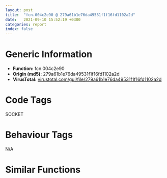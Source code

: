 ```yaml
---
layout: post
title:  "fcn.004c2e90 @ 279a61b1e76da49531f1f16fd1102a2d"
date:   2021-09-10 15:52:19 +0300
categories: report
index: false
---
```


# Generic Information
- **Function:** fcn.004c2e90
- **Origin (md5):** 279a61b1e76da49531f1f16fd1102a2d
- **VirusTotal:** [virustotal.com/gui/file/279a61b1e76da49531f1f16fd1102a2d][virustotal_ref]

# Code Tags
<span class="tag" id="SOCKET">SOCKET</span>


# Behaviour Tags
<span class="bhv-tag" id="na">N/A</span>

# Similar Functions
<script type="text/javascript" src="https://www.gstatic.com/charts/loader.js"></script>
<script type="text/javascript">

    google.charts.load('current', {'packages':['corechart']});
    google.charts.setOnLoadCallback(drawChart);

    function drawChart() {
    var data = new google.visualization.DataTable();
        data.addColumn('number', 'X');
        data.addColumn('number', 'Y');
        data.addColumn({type: 'string', role: 'tooltip', 'p': {'html': true}});
        data.addColumn({'type': 'string', 'role': 'style'});
        
        data.addRows([
    [247.71145629882812, -254.7974090576172, '<b><a href="/report/fcn.004c2e90@279a61b1e76da49531f1f16fd1102a2d">fcn.004c2e90</a><br>@279a61b1e76da49531f1f16fd1102a2d</b><br>sub esp, 0x94<br>mov eax, dword[0x53ebd0]<br>xor eax, esp<br>mov dword[esp+0x90], eax<br>mov ecx, dword[esp+0x98]<br>mov eax, dword[esp+0x9c]<br>push ebx<br>mov ebx, dword[esp+0xa8]<br>push esi<br>mov esi, dword[esp+0xa8]<br>push edi<br>mov edi, dword[ecx]<br>test esi, esi<br>jne 0x4c2ecd<br>lea esi, [esp+0xc]<br>mov edx, dword[eax+4]<br>mov dword[esi], edx<br>mov edx, dword[ecx+0x8c]<br>mov dword[esi+4], edx<br>cmp dword[ecx+0x8c], 2<br>mov ecx, 0x11<br>je 0x4c2eec<br>mov ecx, dword[eax+0xc]<br>mov dword[esi+8], ecx<br>mov ecx, dword[eax+0x10]<br>mov dword[esi+0xc], ecx<br>cmp ecx, 0x80<br>jbe 0x4c2f04<br>mov dword[esi+0xc], 0x80<br>mov ecx, dword[esi+0xc]<br>mov edx, dword[eax+0x18]<br>push ecx<br>push edx<br>lea eax, [esi+0x10]<br>push eax<br>call fcn.004962d0<br>mov eax, dword[edi+0x1b8]<br>add esp, 0xc<br>test eax, eax<br>je 0x4c2f33<br>mov ecx, dword[edi+0x1bc]<br>push esi<br>push 0<br>push ecx<br>call eax<br>add esp, 0xc<br>jmp 0x4c2f44<br>mov edx, dword[esi+8]<br>mov eax, dword[esi+4]<br>mov ecx, dword[esi]<br>push edx<br>push eax<br>push ecx<br>call dword[sym.imp.WS2_32.dll_socket]<br>mov ecx, dword[esp+0x9c]<br>mov dword[ebx], eax<br>xor eax, eax<br>cmp dword[ebx], 0xffffffff<br>pop edi<br>setne al<br>pop esi<br>pop ebx<br>xor ecx, esp<br>dec eax<br>and eax, 7<br>call fcn.00490ace<br>add esp, 0x94<br>ret <br><eoc> ', 'point { fill-color: #e0440e; }'],
[-53.20376205444336, -368.3323059082031, '<b><a href="/report/fcn.00418670@e2ba7f10eb234338a49853c34d7d9c56">fcn.00418670</a><br>@e2ba7f10eb234338a49853c34d7d9c56</b><br>push ebp<br>mov ebp, esp<br>sub esp, 0x94<br>mov eax, dword[0x55bdf4]<br>xor eax, ebp<br>mov dword[ebp-4], eax<br>mov ecx, dword[ebp+8]<br>mov eax, dword[ebp+0xc]<br>push ebx<br>mov ebx, dword[ebp+0x14]<br>push esi<br>mov esi, dword[ebp+0x10]<br>push edi<br>mov edi, dword[ecx]<br>test esi, esi<br>jne 0x41869e<br>lea esi, [ebp-0x94]<br>mov edx, dword[eax+4]<br>mov dword[esi], edx<br>mov edx, dword[ecx+0x94]<br>mov dword[esi+4], edx<br>cmp dword[ecx+0x94], 2<br>mov ecx, 0x11<br>je 0x4186bd<br>mov ecx, dword[eax+0xc]<br>mov dword[esi+8], ecx<br>mov ecx, dword[eax+0x10]<br>mov dword[esi+0xc], ecx<br>cmp ecx, 0x80<br>jbe 0x4186d5<br>mov dword[esi+0xc], 0x80<br>mov ecx, dword[esi+0xc]<br>mov edx, dword[eax+0x18]<br>push ecx<br>push edx<br>lea eax, [esi+0x10]<br>push eax<br>call fcn.004f3c80<br>add esp, 0xc<br>cmp dword[edi+0x1f0], 0<br>je 0x41871b<br>push 1<br>push edi<br>call fcn.004117d0<br>mov ecx, dword[edi+0x1f4]<br>mov edx, dword[edi+0x1f0]<br>push esi<br>push 0<br>push ecx<br>call edx<br>push 0<br>push edi<br>mov dword[ebx], eax<br>call fcn.004117d0<br>add esp, 0x1c<br>jmp 0x41872e<br>mov eax, dword[esi+8]<br>mov ecx, dword[esi+4]<br>mov edx, dword[esi]<br>push eax<br>push ecx<br>push edx<br>call dword[sym.imp.WS2_32.dll_socket]<br>mov dword[ebx], eax<br>mov ecx, dword[ebp-4]<br>xor eax, eax<br>cmp dword[ebx], 0xffffffff<br>pop edi<br>setne al<br>pop esi<br>xor ecx, ebp<br>pop ebx<br>dec eax<br>and eax, 7<br>call fcn.004f166b<br>mov esp, ebp<br>pop ebp<br>ret <br><eoc> ', 'null'],
[-147.5050811767578, 349.4205017089844, '<b><a href="/report/fcn.00468550@4fe6510221c33bf023f6abed461fc13f">fcn.00468550</a><br>@4fe6510221c33bf023f6abed461fc13f</b><br>sub esp, 0x3c<br>cmp byte[ecx+0xb8], 0<br>push ebx<br>push edi<br>je 0x46860a<br>mov bl, byte[esi+6]<br>call fcn.00468930<br>test eax, eax<br>je 0x46860a<br>test byte[eax+5], 0x20<br>je 0x46860a<br>mov edx, dword[eax]<br>mov edi, dword[sym.imp.USER32.dll_GetWindowRect]<br>lea ecx, [esp+0x30]<br>push ecx<br>push edx<br>call edi<br>mov ecx, dword[esi]<br>lea eax, [esp+0x10]<br>push eax<br>push ecx<br>call edi<br>lea edx, [esp+0x10]<br>push edx<br>lea eax, [esp+0x34]<br>push eax<br>lea ecx, [esp+0x28]<br>push ecx<br>call dword[sym.imp.USER32.dll_IntersectRect]<br>mov edx, dword[esp+0x2c]<br>sub edx, dword[esp+0x24]<br>mov eax, dword[esp+0x28]<br>sub eax, dword[esp+0x20]<br>mov ecx, dword[esp+0x18]<br>sub ecx, dword[esp+0x10]<br>imul edx, eax<br>mov dword[esp+0xc], edx<br>mov edx, dword[esp+0x1c]<br>sub edx, dword[esp+0x14]<br>fild dword[esp+0xc]<br>mov dword[esp+0xc], ecx<br>fild dword[esp+0xc]<br>mov dword[esp+0xc], edx<br>fmul qword[0x4bd488]<br>fild dword[esp+0xc]<br>fmulp st(1)<br>fcompp <br>fnstsw ax<br>test ah, 5<br>jp 0x468602<br>mov eax, 1<br>pop edi<br>pop ebx<br>add esp, 0x3c<br>ret <br>xor eax, eax<br>pop edi<br>pop ebx<br>add esp, 0x3c<br>ret <br>pop edi<br>xor al, al<br>pop ebx<br>add esp, 0x3c<br>ret <br><eoc> ', 'null'],
[-328.6351013183594, -201.08140563964844, '<b><a href="/report/fcn.006827a0@c92f0480e2fbc88393d2c65c08a235e0">fcn.006827a0</a><br>@c92f0480e2fbc88393d2c65c08a235e0</b><br>push edi<br>push esi<br>push ebx<br>sub esp, 0x10<br>mov edx, dword[esp+0x28]<br>mov eax, dword[esp+0x20]<br>mov ebx, dword[esp+0x24]<br>test dl, 0xfd<br>movzx esi, dl<br>je 0x6827c3<br>cmp esi, 0x17<br>jne 0x682900<br>and edx, 0xffffff00<br>jne 0x682900<br>lea edx, [eax+8]<br>test esi, esi<br>mov dword[ebx+4], eax<br>mov dword[ebx+8], 0xc<br>mov dword[ebx+0x2c], 0x20<br>mov dword[ebx+0x10], edx<br>mov ecx, dword[eax+0xc]<br>lea edx, [ebx+0x10]<br>mov dword[ebx+0x14], ecx<br>mov dword[ecx], edx<br>mov dword[eax+0xc], edx<br>mov dword[ebx+0x18], 0xffffffff<br>mov dword[ebx+0x30], 0<br>mov dword[ebx+0x40], 0<br>mov dword[ebx+0x98], 0<br>mov dword[ebx+0xa0], 0<br>mov dword[ebx+0x90], 0xffffffff<br>mov dword[ebx+0x3c], 0<br>mov dword[ebx+0xa4], 0<br>mov dword[ebx+0x9c], 0<br>mov dword[ebx+0x94], 0<br>jne 0x682860<br>xor eax, eax<br>add esp, 0x10<br>pop ebx<br>pop esi<br>pop edi<br>ret <br>mov dword[esp+8], 0<br>mov dword[esp+4], 1<br>mov dword[esp], esi<br>call dword[sym.imp.WS2_32.dll_socket]<br>sub esp, 0xc<br>cmp eax, 0xffffffff<br>mov edi, eax<br>je 0x6828d5<br>mov eax, dword[ebx+4]<br>lea ecx, [ebx+0x90]<br>lea edx, [ebx+0x2c]<br>mov dword[esp+4], esi<br>mov dword[esp+8], 0<br>mov dword[esp], edi<br>call fcn.006821a0<br>test eax, eax<br>mov esi, eax<br>je 0x682850<br>mov dword[esp], edi<br>call dword[sym.imp.WS2_32.dll_closesocket]<br>mov eax, dword[ebx+0x14]<br>mov edx, dword[ebx+0x10]<br>sub esp, 4<br>mov dword[eax], edx<br>mov eax, dword[ebx+0x10]<br>mov edx, dword[ebx+0x14]<br>mov dword[eax+4], edx<br>mov dword[esp+0x20], esi<br>add esp, 0x10<br>pop ebx<br>pop esi<br>pop edi<br>jmp fcn.0066e3a0<br>call dword[sym.imp.WS2_32.dll_WSAGetLastError]<br>mov edx, dword[ebx+0x14]<br>mov ecx, dword[ebx+0x10]<br>mov dword[edx], ecx<br>mov edx, dword[ebx+0x10]<br>mov ecx, dword[ebx+0x14]<br>mov dword[edx+4], ecx<br>mov dword[esp+0x20], eax<br>add esp, 0x10<br>pop ebx<br>pop esi<br>pop edi<br>jmp fcn.0066e3a0<br>mov eax, 0xfffff019<br>jmp 0x682852<br><eoc> ', 'null'],
[-371.5408630371094, 117.63433837890625, '<b><a href="/report/fcn.0068bfa0@c92f0480e2fbc88393d2c65c08a235e0">fcn.0068bfa0</a><br>@c92f0480e2fbc88393d2c65c08a235e0</b><br>push edi<br>push esi<br>push ebx<br>sub esp, 0x10<br>mov edx, dword[esp+0x28]<br>mov eax, dword[esp+0x20]<br>mov ebx, dword[esp+0x24]<br>test dl, 0xfd<br>movzx esi, dl<br>je 0x68bfc3<br>cmp esi, 0x17<br>jne 0x68c0f0<br>and edx, 0xffffff00<br>jne 0x68c0f0<br>lea edx, [eax+8]<br>mov dword[ebx+4], eax<br>mov dword[ebx+8], 0xf<br>mov dword[ebx+0x2c], 0x20<br>test esi, esi<br>mov dword[ebx+0x10], edx<br>mov ecx, dword[eax+0xc]<br>lea edx, [ebx+0x10]<br>mov dword[ebx+0x14], ecx<br>mov dword[ecx], edx<br>mov dword[eax+0xc], edx<br>mov eax, dword[sym.imp.WS2_32.dll_WSARecv]<br>mov dword[ebx+0x18], 0xffffffff<br>mov dword[ebx+0x38], 0xffffffff<br>mov dword[ebx+0x3c], 0<br>mov dword[ebx+0x40], 0<br>mov dword[ebx+0x114], eax<br>mov eax, dword[sym.imp.WS2_32.dll_WSARecvFrom]<br>mov dword[ebx+0x30], 0<br>mov dword[ebx+0x34], 0<br>mov dword[ebx+0x48], 0xf<br>mov dword[ebx+0x64], 0<br>mov dword[ebx+0x118], eax<br>mov dword[ebx+0x44], ebx<br>jne 0x68c052<br>xor eax, eax<br>add esp, 0x10<br>pop ebx<br>pop esi<br>pop edi<br>ret <br>mov dword[esp+8], 0<br>mov dword[esp+4], 2<br>mov dword[esp], esi<br>call dword[sym.imp.WS2_32.dll_socket]<br>sub esp, 0xc<br>cmp eax, 0xffffffff<br>mov edi, eax<br>je 0x68c0c0<br>mov eax, dword[ebx+4]<br>mov ecx, edi<br>mov dword[esp], esi<br>mov edx, ebx<br>call fcn.0068bd30<br>test eax, eax<br>mov esi, eax<br>je 0x68c049<br>mov dword[esp], edi<br>call dword[sym.imp.WS2_32.dll_closesocket]<br>mov eax, dword[ebx+0x14]<br>mov edx, dword[ebx+0x10]<br>sub esp, 4<br>mov dword[eax], edx<br>mov eax, dword[ebx+0x10]<br>mov edx, dword[ebx+0x14]<br>mov dword[eax+4], edx<br>mov dword[esp+0x20], esi<br>add esp, 0x10<br>pop ebx<br>pop esi<br>pop edi<br>jmp fcn.0066e3a0<br>call dword[sym.imp.WS2_32.dll_WSAGetLastError]<br>mov edx, dword[ebx+0x14]<br>mov ecx, dword[ebx+0x10]<br>mov dword[edx], ecx<br>mov edx, dword[ebx+0x10]<br>mov ecx, dword[ebx+0x14]<br>mov dword[edx+4], ecx<br>mov dword[esp+0x20], eax<br>add esp, 0x10<br>pop ebx<br>pop esi<br>pop edi<br>jmp fcn.0066e3a0<br>mov eax, 0xfffff019<br>jmp 0x68c04b<br><eoc> ', 'null'],
[-18.881437301635742, 1.6180894374847412, '<b><a href="/report/fcn.0042ca90@3dfcfb1d918b690c00de324bcfcdc082">fcn.0042ca90</a><br>@3dfcfb1d918b690c00de324bcfcdc082</b><br>push ebp<br>mov ebp, esp<br>and esp, 0xfffffff8<br>push 0xffffffffffffffff<br>push 0x4548f8<br>mov eax, dword<br>push eax<br>sub esp, 0x44<br>mov eax, dword[0x48800c]<br>xor eax, esp<br>mov dword[esp+0x3c], eax<br>push ebx<br>push esi<br>mov eax, dword[0x48800c]<br>xor eax, esp<br>push eax<br>lea eax, [esp+0x50]<br>mov dword<br>mov ebx, ecx<br>mov eax, dword[ebx+0x3358]<br>test eax, eax<br>je 0x42cc1d<br>mov ecx, dword[eax+0x1c]<br>test ecx, ecx<br>je 0x42cc1d<br>push dword[ebx+0x20]<br>call dword[sym.imp.FFImage.dll_public:_bool___thiscall_CFFImage::CopyToClipboard_struct_HWND____]<br>test al, al<br>je 0x42cbf8<br>lea eax, [esp+0x38]<br>xorps xmm0, xmm0<br>push eax<br>push dword[ebx+0x20]<br>movdqu xmmword[esp+0x40], xmm0<br>call dword[sym.imp.USER32.dll_GetWindowRect]<br>lea eax, [esp+0x38]<br>mov ecx, ebx<br>push eax<br>call dword[sym.imp.mfc120u.dll_Ordinal_2823]<br>mov eax, dword[esp+0x44]<br>sub eax, dword[esp+0x3c]<br>mov ecx, dword[esp+0x40]<br>sub ecx, dword[esp+0x38]<br>cdq <br>sub eax, edx<br>mov esi, eax<br>mov eax, ecx<br>mov ecx, dword[sym.imp.FTMod.dll_class_CMultiLanguage__gpMultiLanguage]<br>cdq <br>sub eax, edx<br>sar esi, 1<br>add esi, dword[esp+0x3c]<br>mov ecx, dword[ecx]<br>sar eax, 1<br>add eax, dword[esp+0x38]<br>mov dword[esp+0x30], eax<br>lea eax, [esp+0x30]<br>push eax<br>push dword[0x48c044]<br>mov dword[esp+0x3c], esi<br>push 1<br>push str.Copy_to_clipboard<br>call dword[sym.imp.FTMod.dll_public:_wchar_t_const____thiscall_CMultiLanguage::TranslateString_wchar_t_const__]<br>push eax<br>call dword[sym.imp.FFUILib.dll_void___cdecl_PopupNotifyWnd_wchar_t_const___int__struct_HICON_____class_CPoint__]<br>mov eax, ebx<br>add esp, 0x10<br>add eax, 0x18f0<br>mov ecx, dword[eax+4]<br>test ecx, ecx<br>je 0x42cc1d<br>cmp dword[eax+8], 0<br>je 0x42cc1d<br>cmp word[ecx], 0<br>je 0x42cc1d<br>lea ecx, [esp+0x10]<br>mov dword[esp+0x1c], 0<br>mov byte[esp+0x20], 0<br>mov dword[esp+0x28], ecx<br>mov dword[esp+0x14], ecx<br>mov dword[esp+0x10], ecx<br>mov dword[esp+0x18], ecx<br>mov dword[esp+0x24], ecx<br>mov dword[esp+0x2c], 0<br>push ecx<br>push eax<br>lea eax, [esp+0x14]<br>mov dword[esp+0x60], 0<br>push eax<br>call fcn.00422e50<br>lea eax, [esp+0x10]<br>push 1<br>push eax<br>call dword[sym.imp.FFUILib.dll_bool___cdecl_CopyFilesToClipboard_class_ALT::TMap_class_ALT::TString_wchar_t__0__8___struct_ALT::ALT_EMPTY_STRUCT____bool_]<br>add esp, 8<br>mov dword[esp+0x58], 0xffffffff<br>lea ecx, [esp+0x10]<br>call fcn.0040a9d0<br>jmp 0x42cc1d<br>mov ecx, dword[sym.imp.FTMod.dll_class_CMultiLanguage__gpMultiLanguage]<br>push 0<br>push 0<br>push 0<br>mov ecx, dword[ecx]<br>push 0<br>push str.Unable_to_set_clipboard_data<br>call dword[sym.imp.FTMod.dll_public:_wchar_t_const____thiscall_CMultiLanguage::TranslateString_wchar_t_const__]<br>push eax<br>call dword[sym.imp.BCGCBPRO2500u120.dll_int___cdecl_BCGPMessageBox_wchar_t_const___unsigned_int__wchar_t_const___int___wchar_t_const__]<br>add esp, 0x14<br>mov ecx, dword[esp+0x50]<br>mov dword<br>pop ecx<br>pop esi<br>pop ebx<br>mov ecx, dword[esp+0x3c]<br>xor ecx, esp<br>call fcn.0044e61f<br>mov esp, ebp<br>pop ebp<br>ret <br><eoc> ', 'null'],
[349.0908508300781, 49.82266616821289, '<b><a href="/report/fcn.004533a0@289859175c221b107317af7727d26c17">fcn.004533a0</a><br>@289859175c221b107317af7727d26c17</b><br>sub esp, 0x94<br>mov eax, dword[0x4cfec0]<br>xor eax, esp<br>mov dword[esp+0x90], eax<br>mov ecx, dword[esp+0x98]<br>mov eax, dword[esp+0x9c]<br>push ebx<br>mov ebx, dword[esp+0xa8]<br>push esi<br>mov esi, dword[esp+0xa8]<br>push edi<br>mov edi, dword[ecx]<br>test esi, esi<br>jne 0x4533dd<br>lea esi, [esp+0xc]<br>mov edx, dword[eax+4]<br>mov dword[esi], edx<br>mov edx, dword[ecx+0x8c]<br>mov dword[esi+4], edx<br>cmp dword[ecx+0x8c], 2<br>mov ecx, 0x11<br>je 0x4533fc<br>mov ecx, dword[eax+0xc]<br>mov dword[esi+8], ecx<br>mov ecx, dword[eax+0x10]<br>mov dword[esi+0xc], ecx<br>cmp ecx, 0x80<br>jbe 0x453414<br>mov dword[esi+0xc], 0x80<br>mov ecx, dword[esi+0xc]<br>mov edx, dword[eax+0x18]<br>push ecx<br>push edx<br>lea eax, [esi+0x10]<br>push eax<br>call fcn.00479600<br>mov eax, dword[edi+0x1b8]<br>add esp, 0xc<br>test eax, eax<br>je 0x453443<br>mov ecx, dword[edi+0x1bc]<br>push esi<br>push 0<br>push ecx<br>call eax<br>add esp, 0xc<br>jmp 0x453454<br>mov edx, dword[esi+8]<br>mov eax, dword[esi+4]<br>mov ecx, dword[esi]<br>push edx<br>push eax<br>push ecx<br>call dword[sym.imp.WS2_32.dll_socket]<br>mov ecx, dword[esp+0x9c]<br>mov dword[ebx], eax<br>xor eax, eax<br>cmp dword[ebx], 0xffffffff<br>pop edi<br>setne al<br>pop esi<br>pop ebx<br>xor ecx, esp<br>dec eax<br>and eax, 7<br>call fcn.0047641d<br>add esp, 0x94<br>ret <br><eoc> ', 'null'],
[172.73704528808594, 318.71209716796875, '<b><a href="/report/fcn.6408a2c0@07e4412910bcf0f5969ef64c44eecb2d">fcn.6408a2c0</a><br>@07e4412910bcf0f5969ef64c44eecb2d</b><br>sub esp, 0x88<br>mov eax, dword[0x641b8950]<br>xor eax, esp<br>mov dword[esp+0x84], eax<br>mov edx, dword[esp+0x8c]<br>xor eax, eax<br>push ebx<br>mov ebx, ecx<br>mov dword[esp+8], eax<br>mov ecx, dword[esp+0x94]<br>mov dword[esp+0xc], eax<br>mov dword[esp+0x10], eax<br>mov dword[esp+0x14], eax<br>mov dword[esp+0x18], eax<br>mov dword[esp+0x1c], eax<br>mov dword[esp+0x20], eax<br>mov dword[esp+0x2c], eax<br>mov dword[esp+0x30], eax<br>mov dword[esp+0x34], eax<br>mov dword[esp+0x38], eax<br>mov dword[esp+0x3c], eax<br>mov dword[esp+0x40], eax<br>mov dword[esp+0x44], eax<br>mov eax, ecx<br>or eax, dword[esp+0x98]<br>push esi<br>mov esi, dword[esp+0xa0]<br>push edi<br>lea edi, [esp+0x60]<br>mov dword[esp+0x30], edx<br>jne 0x6408a343<br>mov dword[esp+0x30], 0<br>lea eax, [esp+0x2c]<br>mov dword[esp+0x2c], ecx<br>mov dword[esp+0x18], eax<br>mov ecx, ebx<br>lea eax, [esp+0x34]<br>mov dword[esp+0x1c], 1<br>mov dword[esp+0x10], eax<br>lea eax, [esp+0x14]<br>push eax<br>lea eax, [esp+0x38]<br>push eax<br>lea eax, [esi+4]<br>push eax<br>movzx eax, word[esi+0x12]<br>push eax<br>call fcn.6408aaf0<br>cmp dword[esp+0x14], 0x1c<br>mov eax, dword[esi+0xc]<br>jne 0x6408a41d<br>cmp eax, 0xffffffff<br>je 0x6408a3b1<br>add dword[esp+0x20], 0x10<br>lea edi, [esp+0x70]<br>mov dword[esp+0x60], 0x10<br>mov dword[esp+0x64], 0x29<br>mov dword[esp+0x68], 0x15<br>mov dword[esp+0x6c], eax<br>cmp dword[esi+8], 0<br>jne 0x6408a3c6<br>mov ecx, esi<br>call sym<br>test al, al<br>jne 0x6408a48c<br>add dword[esp+0x20], 0x20<br>xor eax, eax<br>mov dword[edi+0xc], eax<br>mov ecx, esi<br>mov dword[edi+0x10], eax<br>mov dword[edi+0x14], eax<br>mov dword[edi+0x18], eax<br>mov eax, dword[esi+8]<br>mov dword[edi], 0x20<br>mov dword[edi+4], 0x29<br>mov dword[edi+8], 0x13<br>mov dword[edi+0x1c], eax<br>lea eax, [esp+0x50]<br>push eax<br>call sym<br>mov eax, dword[esp+0x50]<br>mov dword[edi+0xc], eax<br>mov eax, dword[esp+0x54]<br>mov dword[edi+0x10], eax<br>mov eax, dword[esp+0x58]<br>mov dword[edi+0x14], eax<br>mov eax, dword[esp+0x5c]<br>mov dword[edi+0x18], eax<br>jmp 0x6408a48c<br>cmp eax, 0xffffffff<br>je 0x6408a447<br>add dword[esp+0x20], 0x10<br>lea edi, [esp+0x70]<br>mov dword[esp+0x60], 0x10<br>mov dword[esp+0x64], 0<br>mov dword[esp+0x68], 4<br>mov dword[esp+0x6c], eax<br>cmp dword[esi+8], 0<br>jne 0x6408a458<br>mov ecx, esi<br>call sym<br>test al, al<br>jne 0x6408a48c<br>add dword[esp+0x20], 0x14<br>lea ecx, [edi+0xc]<br>xor eax, eax<br>mov dword[ecx], eax<br>mov dword[edi+4], eax<br>mov eax, dword[esi+8]<br>mov dword[edi], 0x14<br>mov dword[edi+8], 0x13<br>mov dword[ecx+4], eax<br>push ecx<br>mov ecx, esi<br>call sym<br>push eax<br>push dword[ebx+0x6c]<br>call dword[sym.imp.WS2_32.dll_WSAHtonl]<br>cmp dword[esp+0x20], 0<br>lea eax, [esp+0x60]<br>push 0<br>cmove eax, dword[esp+0x28]<br>mov dword[esp+0x28], eax<br>mov eax, dword[ebx+0x7c]<br>mov dword[esp+0x10], 0<br>push 0<br>test eax, eax<br>je 0x6408a4c4<br>lea ecx, [esp+0x14]<br>push ecx<br>push 0<br>lea ecx, [esp+0x20]<br>push ecx<br>push dword[ebx+0x6c]<br>call eax<br>jmp 0x6408a4e3<br>push dword[esp+0x1c]<br>lea eax, [esp+0x18]<br>push dword[esp+0x1c]<br>push 0<br>push eax<br>push 1<br>lea eax, [esp+0x48]<br>push eax<br>push dword[ebx+0x6c]<br>call dword[sym.imp.WS2_32.dll_WSASendTo]<br>cdq <br>and eax, edx<br>cmp eax, 0xffffffff<br>jne 0x6408a51a<br>call dword[sym.imp.WS2_32.dll_WSAGetLastError]<br>mov ecx, ebx<br>cmp eax, 0x2738<br>je 0x6408a50a<br>push 0x12<br>push 7<br>call fcn.64087a40<br>or eax, 0xffffffff<br>or edx, eax<br>jmp 0x6408a520<br>push 0x11<br>push 6<br>call fcn.64087a40<br>or eax, 0xffffffff<br>or edx, eax<br>jmp 0x6408a520<br>mov eax, dword[esp+0xc]<br>xor edx, edx<br>mov ecx, dword[esp+0x90]<br>pop edi<br>pop esi<br>pop ebx<br>xor ecx, esp<br>call fcn.641429ea<br>add esp, 0x88<br>ret 0x10<br><eoc> ', 'null'],

        ]);

    var options = {
        title: 'Similarity Plot',
        legend: 'none',
        colors: ['#dedbd9', '#e6693e', '#ec8f6e', '#f3b49f', '#f6c7b6'],
        tooltip: {isHtml: true, trigger: 'both'},
        explorer: {
        actions: ["dragToZoom", "rightClickToReset"],
        },
        chartArea: {
        width: '80%',
        height: '80%'
        },
        width: '100%',
        height: '100%'
    };

    var chart = new google.visualization.ScatterChart(document.getElementById('chart_div'));

    chart.draw(data, options);
    }
    
</script>


<div id="chart_div" style="width: 100%px; height: 100%;"></div>

# Disassembled Code
{% highlight nasm %}

sub esp, 0x94
mov eax, dword[0x53ebd0]
xor eax, esp
mov dword[esp+0x90], eax
mov ecx, dword[esp+0x98]
mov eax, dword[esp+0x9c]
push ebx
mov ebx, dword[esp+0xa8]
push esi
mov esi, dword[esp+0xa8]
push edi
mov edi, dword[ecx]
test esi, esi
jne 0x4c2ecd
lea esi, [esp+0xc]
mov edx, dword[eax+4]
mov dword[esi], edx
mov edx, dword[ecx+0x8c]
mov dword[esi+4], edx
cmp dword[ecx+0x8c], 2
mov ecx, 0x11
je 0x4c2eec
mov ecx, dword[eax+0xc]
mov dword[esi+8], ecx
mov ecx, dword[eax+0x10]
mov dword[esi+0xc], ecx
cmp ecx, 0x80
jbe 0x4c2f04
mov dword[esi+0xc], 0x80
mov ecx, dword[esi+0xc]
mov edx, dword[eax+0x18]
push ecx
push edx
lea eax, [esi+0x10]
push eax
call fcn.004962d0
mov eax, dword[edi+0x1b8]
add esp, 0xc
test eax, eax
je 0x4c2f33
mov ecx, dword[edi+0x1bc]
push esi
push 0
push ecx
call eax
add esp, 0xc
jmp 0x4c2f44
mov edx, dword[esi+8]
mov eax, dword[esi+4]
mov ecx, dword[esi]
push edx
push eax
push ecx
call dword[sym.imp.WS2_32.dll_socket]
mov ecx, dword[esp+0x9c]
mov dword[ebx], eax
xor eax, eax
cmp dword[ebx], 0xffffffff
pop edi
setne al
pop esi
pop ebx
xor ecx, esp
dec eax
and eax, 7
call fcn.00490ace
add esp, 0x94
ret

{% endhighlight %}

[virustotal_ref]: https://www.virustotal.com/gui/file/279a61b1e76da49531f1f16fd1102a2d